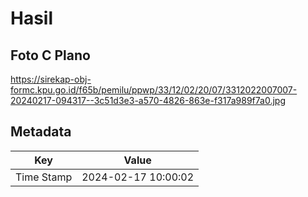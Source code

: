 # Hasil

## Foto C Plano

https://sirekap-obj-formc.kpu.go.id/f65b/pemilu/ppwp/33/12/02/20/07/3312022007007-20240217-094317--3c51d3e3-a570-4826-863e-f317a989f7a0.jpg


## Metadata

| Key        | Value               |
| ---------- | ------------------- |
| Time Stamp | 2024-02-17 10:00:02 |



